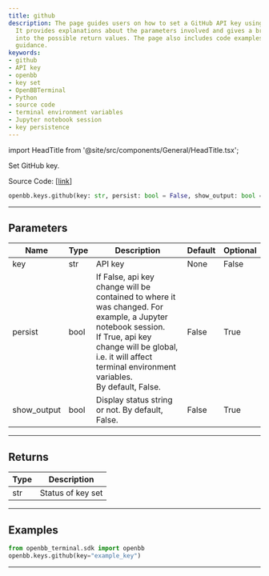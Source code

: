 ```yaml
---
title: github
description: The page guides users on how to set a GitHub API key using the OpenBBTerminal.
  It provides explanations about the parameters involved and gives a brief glimpse
  into the possible return values. The page also includes code examples as useful
  guidance.
keywords:
- github
- API key
- openbb
- key set
- OpenBBTerminal
- Python
- source code
- terminal environment variables
- Jupyter notebook session
- key persistence
---
```


import HeadTitle from '@site/src/components/General/HeadTitle.tsx';

<HeadTitle title="github - Keys - Reference | OpenBB SDK Docs" />

Set GitHub key.

Source Code: [[link](https://github.com/OpenBB-finance/OpenBBTerminal/tree/main/openbb_terminal/keys_model.py#L2148)]

```python
openbb.keys.github(key: str, persist: bool = False, show_output: bool = False)
```

---

## Parameters

| Name | Type | Description | Default | Optional |
| ---- | ---- | ----------- | ------- | -------- |
| key | str | API key | None | False |
| persist | bool | If False, api key change will be contained to where it was changed. For example, a Jupyter notebook session.<br/>If True, api key change will be global, i.e. it will affect terminal environment variables.<br/>By default, False. | False | True |
| show_output | bool | Display status string or not. By default, False. | False | True |


---

## Returns

| Type | Description |
| ---- | ----------- |
| str | Status of key set |
---

## Examples

```python
from openbb_terminal.sdk import openbb
openbb.keys.github(key="example_key")
```

---
